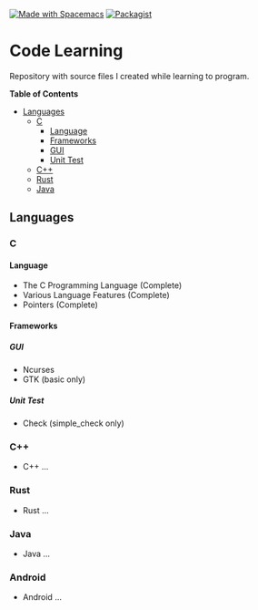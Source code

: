 <a href="http://spacemacs.org"><img src="https://cdn.rawgit.com/syl20bnr/spacemacs/442d025779da2f62fc86c2082703697714db6514/assets/spacemacs-badge.svg" alt="Made with Spacemacs"></a>
[![Packagist](https://img.shields.io/packagist/l/doctrine/orm.svg)]()

# Code Learning

Repository with source files I created while learning to program.

<!-- markdown-toc start - Don't edit this section. Run M-x markdown-toc-generate-toc again -->
**Table of Contents**

- [Languages](#languages)
    - [C](#c)
        - [Language](#language)
        - [Frameworks](#frameworks)
        - [GUI](#gui)
        - [Unit Test](#unit-test)
    - [C++](#c)
    - [Rust](#rust)
    - [Java](#java)

<!-- markdown-toc end -->

## Languages ##

### C ###

#### Language ####

* The C Programming Language (Complete)
* Various Language Features (Complete)
* Pointers (Complete)

#### Frameworks ####

##### GUI #####

* Ncurses
* GTK (basic only)

##### Unit Test #####

* Check (simple_check only)

### C++ ###
* C++ ...

### Rust ###

* Rust ...

### Java ###

* Java ...

### Android ###

* Android ...
